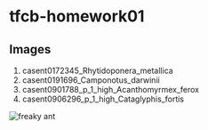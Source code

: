 # tfcb-homework01

## Images

<ol>
  <li>casent0172345_Rhytidoponera_metallica</li>
  <li>casent0191696_Camponotus_darwinii</li>
  <li>casent0901788_p_1_high_Acanthomyrmex_ferox</li>
  <li>casent0906296_p_1_high_Cataglyphis_fortis</li>
</ol>

![freaky ant](tfcb-homework01/messy-project-directory/images/casent0172345_Rhytidoponera_metallica.jpg "Freaky ant")
